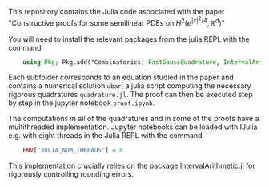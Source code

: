 This repository contains the Julia code asoociated with the paper "Constructive proofs for some semilinear PDEs on $H^2(e^{|x|^2/4},\mathbb{R}^d)$"

You will need to install the relevant packages from the julia REPL with the command

```julia
    using Pkg; Pkg.add("Combinatorics, FastGaussQuadrature, IntervalArithmetic, LaTeXStrings, Plots, Polynomials, PolynomialRoots, Random, Serialization")
```

Each subfolder corresponds to an equation studied in the paper and contains a numerical solution `ubar`, a julia script computing the necessary rigorous quadratures `quadrature.jl`. The proof can then be executed step by step in the jupyter notebook `proof.ipynb`.

The computations in all of the quadratures and in some of the proofs have a multithreaded implementation. Jupyter notebooks can be loaded with IJulia e.g. with eight threads in the Julia REPL with the command

```julia
    ENV["JULIA_NUM_THREADS"] = 8
```

This implementation crucially relies on the package [IntervalArithmetic.jl](https://github.com/JuliaIntervals/IntervalArithmetic.jl) for rigorously controlling rounding errors.
